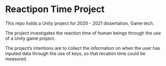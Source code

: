 # Reactipon Time Project
This repo holds a Unity project for 2020 - 2021 dissertation, Game tech.

The project investigates the reaction time of human beings through the use of a Unity game project.

The project’s intentions are to collect the information on when the user has  inputed data through the use of keys, so that recation time could be measured.
